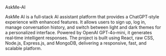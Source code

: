 AskMe-AI

AskMe AI is a full‑stack AI assistant platform that provides a ChatGPT‑style experience with enhanced features. It allows users to sign up, log in, manage conversation history, and switch between light and dark themes for a personalized interface. Powered by OpenAI GPT‑4o‑mini, it generates real‑time intelligent responses. The project is built using React, raw CSS, Node.js, Express.js, and MongoDB, delivering a responsive, fast, and scalable platform.
